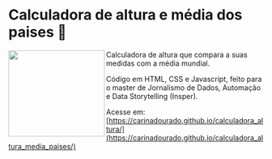 # Calculadora de altura e média dos paises 📏

<div>
   <img align="left" width="190" height="170" src='images/kisspng-tape-measures-measurement-health-learning-weight-l-measuring-tape-5b474e53120e09.905418391531399763074.png'>
   Calculadora de altura que compara a suas medidas com a média mundial.
   
   Código em HTML, CSS e Javascript, feito para o master de Jornalismo de Dados, Automação e Data Storytelling (Insper).
   
   Acesse em: [https://carinadourado.github.io/calculadora_altura/](https://carinadourado.github.io/calculadora_altura_media_paises/)

</div>

